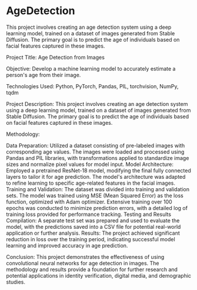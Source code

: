 # AgeDetection

This project involves creating an age detection system using a deep learning model, trained on a dataset of images generated from Stable Diffusion. The primary goal is to predict the age of individuals based on facial features captured in these images.

Project Title: Age Detection from Images

Objective: Develop a machine learning model to accurately estimate a person's age from their image.

Technologies Used: Python, PyTorch, Pandas, PIL, torchvision, NumPy, tqdm

Project Description:
This project involves creating an age detection system using a deep learning model, trained on a dataset of images generated from Stable Diffusion. The primary goal is to predict the age of individuals based on facial features captured in these images.

Methodology:

Data Preparation: Utilized a dataset consisting of pre-labeled images with corresponding age values. The images were loaded and processed using Pandas and PIL libraries, with transformations applied to standardize image sizes and normalize pixel values for model input.
Model Architecture: Employed a pretrained ResNet-18 model, modifying the final fully connected layers to tailor it for age prediction. The model's architecture was adapted to refine learning to specific age-related features in the facial images.
Training and Validation: The dataset was divided into training and validation sets. The model was trained using MSE (Mean Squared Error) as the loss function, optimized with Adam optimizer. Extensive training over 100 epochs was conducted to minimize prediction errors, with a detailed log of training loss provided for performance tracking.
Testing and Results Compilation: A separate test set was prepared and used to evaluate the model, with the predictions saved into a CSV file for potential real-world application or further analysis.
Results: The project achieved significant reduction in loss over the training period, indicating successful model learning and improved accuracy in age prediction.

Conclusion: This project demonstrates the effectiveness of using convolutional neural networks for age detection in images. The methodology and results provide a foundation for further research and potential applications in identity verification, digital media, and demographic studies.
